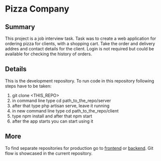 # Pizza Company

## Summary

This project is a job interview task. Task was to create a web application for ordering pizza for clients, with a shopping cart. Take the order and delivery addres and contact details for the client. Login is not required but could be available for checking the history of orders.

## Details

This is the development repository. To run code in this repository following steps have to be taken:

1. git clone <THIS_REPO>
2. in command line type cd path_to_the_repo/server
3. after that type php artisan serve, leave it running
4. in new command line type cd path_to_the_repo/client
5. type npm install and after that npm start
6. after the app starts you can start using it

## More

To find separate repositories for production go to [frontend](https://github.com/muhamedd136/pizza-company-frontend) or [backend](https://github.com/muhamedd136/pizza-company-backend). Git flow is showcased in the current repository.
